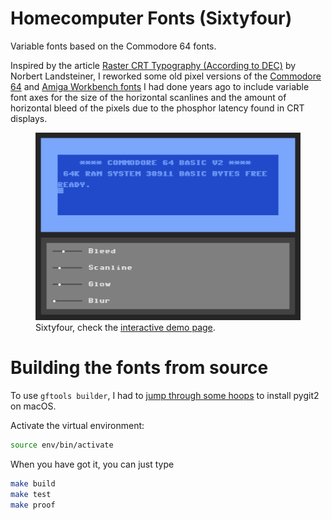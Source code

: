 # Homecomputer Fonts (Sixtyfour)

Variable fonts based on the Commodore 64 fonts.

Inspired by the article [Raster CRT Typography (According to DEC)](https://www.masswerk.at/nowgobang/2019/dec-crt-typography) by Norbert Landsteiner, I reworked some old pixel versions of the [Commodore 64](https://github.com/jenskutilek/homecomputer-fonts) and [Amiga Workbench fonts](https://github.com/jenskutilek/homecomputer-fonts-wb) I had done years ago to include variable font axes for the size of the horizontal scanlines and the amount of horizontal bleed of the pixels due to the phosphor latency found in CRT displays.

<figure>
	<img src="documentation/images/64.png">
	<figcaption>Sixtyfour, check the <a href="https://jenskutilek.github.io/homecomputer-fonts/demo-sixtyfour.html">interactive demo page</a>.</figcaption>
</figure>


# Building the fonts from source

To use `gftools builder`, I had to [jump through some hoops](https://www.pygit2.org/install.html#libgit2-within-a-virtual-environment) to install pygit2 on macOS.

Activate the virtual environment:

```bash
source env/bin/activate
```

When you have got it, you can just type

```bash
make build
make test
make proof
```
